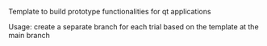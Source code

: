 Template to build prototype functionalities for qt applications

Usage: create a separate branch for each trial based on the template at the main branch